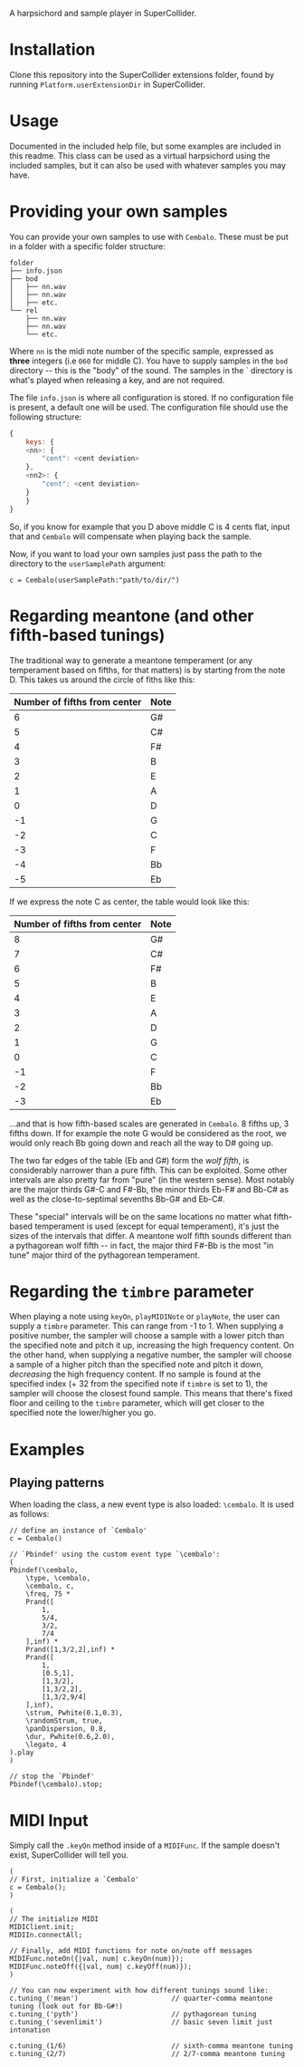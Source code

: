 A harpsichord and sample player in SuperCollider.

# Installation

Clone this repository into the SuperCollider extensions folder, found by running `Platform.userExtensionDir` in SuperCollider.

# Usage

Documented in the included help file, but some examples are included in this readme. This class can be used as a virtual harpsichord using the included samples, but it can also be used with whatever samples you may have.

# Providing your own samples

You can provide your own samples to use with `Cembalo`. These must be put in a folder with a specific folder structure:

```
folder
├── info.json
├── bod
│   ├── nn.wav
│   ├── nn.wav
│   ├── etc.
└── rel
    ├── nn.wav
    ├── nn.wav
    └── etc.
```

Where `nn` is the midi note number of the specific sample, expressed as **three** integers (i.e `060` for middle C). You have to supply samples in the `bod` directory -- this is the \"body\" of the sound. The samples in the ` directory is what\'s played when releasing a key, and are not required.

The file `info.json` is where all configuration is stored. If no configuration file is present, a default one will be used. The configuration file should use the following structure:

```javascript
{
    keys: {
    <nn>: {
        "cent": <cent deviation>
    },
    <nn2>: {
        "cent": <cent deviation>
    }
    }
}
```

So, if you know for example that you D above middle C is 4 cents flat, input that and `Cembalo` will compensate when playing back the sample.

Now, if you want to load your own samples just pass the path to the directory to the `userSamplePath` argument:

```supercollider
c = Cembalo(userSamplePath:"path/to/dir/")
```

# Regarding meantone (and other fifth-based tunings)

The traditional way to generate a meantone temperament (or any temperament based on fifths, for that matters) is by starting from the note D. This takes us around the circle of fiths like this:

| Number of fifths from center | Note |
| --- | --- |
| 6 | G\# |
| 5 | C\# |
| 4 | F\# |
| 3 | B |
| 2 | E |
| 1 | A |
| 0 | D |
| -1 | G |
| -2 | C |
| -3 | F |
| -4 | Bb |
| -5 | Eb |

If we express the note C as center, the table would look like this:

| Number of fifths from center | Note |
| --- | --- |
| 8 | G\# |
| 7 | C\# |
| 6 | F\# |
| 5 | B |
| 4 | E |
| 3 | A |
| 2 | D |
| 1 | G |
| 0 | C |
| -1 | F |
| -2 | Bb |
| -3 | Eb |

...and that is how fifth-based scales are generated in `Cembalo`. 8 fifths up, 3 fifths down. If for example the note G would be considered as the root, we would only reach Bb going down and reach all the way to D\# going up.

The two far edges of the table (Eb and G\#) form the *wolf fifth*,  is considerably narrower than a pure fifth. This can be exploited. Some other intervals are also pretty far from \"pure\" (in the western sense). Most notably are the major thirds G\#-C and F\#-Bb, the minor thirds Eb-F\# and Bb-C\# as well as the close-to-septimal sevenths Bb-G\# and Eb-C\#.

These \"special\" intervals will be on the same locations no matter what fifth-based temperament is used (except for equal temperament), it\'s just the sizes of the intervals that differ. A meantone wolf fifth sounds different than a pythagorean wolf fifth -- in fact, the major third F\#-Bb is the most \"in tune\" major third of the pythagorean temperament.

# Regarding the `timbre` parameter

When playing a note using `keyOn`, `playMIDINote` or `playNote`, the user can supply a `timbre` parameter. This can range from -1 to 1. When supplying a positive number, the sampler will choose a sample with a lower pitch than the specified note and pitch it up, increasing the high frequency content. On the other hand, when supplying a negative number, the sampler will choose a sample of a higher pitch than the specified note and pitch it down, *decreasing* the high frequency content. If no sample is found at the specified index (+ 32 from the specified note if
`timbre` is set to 1), the sampler will choose the closest found sample. This means that there\'s fixed floor and ceiling to the `timbre` parameter, which will get closer to the specified note the lower/higher you go.

# Examples
## Playing patterns

When loading the class, a new event type is also loaded: `\cembalo`. It is used as follows:

```supercollider
// define an instance of `Cembalo'
c = Cembalo()

// `Pbindef' using the custom event type `\cembalo':
(
Pbindef(\cembalo,
    \type, \cembalo,
    \cembalo, c,
    \freq, 75 *
    Prand([
        1,
        5/4,
        3/2,
        7/4
    ],inf) *
    Prand([1,3/2,2],inf) *
    Prand([
        1,
        [0.5,1],
        [1,3/2],
        [1,3/2,2],
        [1,3/2,9/4]
    ],inf),
    \strum, Pwhite(0.1,0.3),
    \randomStrum, true,
    \panDispersion, 0.8,
    \dur, Pwhite(0.6,2.0),
    \legato, 4
).play
)

// stop the `Pbindef'
Pbindef(\cembalo).stop;
```

# MIDI Input

Simply call the `.keyOn` method inside of a `MIDIFunc`. If the sample doesn\'t exist, SuperCollider will tell you.

``` supercollider
(
// First, initialize a `Cembalo'
c = Cembalo();
)

(
// The initialize MIDI
MIDIClient.init;
MIDIIn.connectAll;

// Finally, add MIDI functions for note on/note off messages
MIDIFunc.noteOn({|val, num| c.keyOn(num)});
MIDIFunc.noteOff({|val, num| c.keyOff(num)});
)

// You can now experiment with how different tunings sound like:
c.tuning_('mean')                       // quarter-comma meantone tuning (look out for Bb-G#!)
c.tuning_('pyth')                       // pythagorean tuning
c.tuning_('sevenlimit')                 // basic seven limit just intonation

c.tuning_(1/6)                          // sixth-comma meantone tuning
c.tuning_(2/7)                          // 2/7-comma meantone tuning
```
